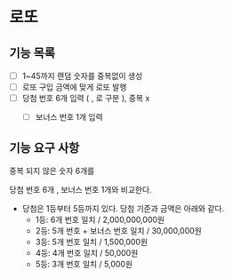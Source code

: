 # 로또 

## 기능 목록

- [ ] 1~45까지 랜덤 숫자를 중복없이 생성
- [ ] 로또 구입 금액에 맞게 로또 발행
- [ ] 당첨 번호 6개 입력 ( , 로 구분 ), 중복 x
  - [ ] 보너스 번호 1개 입력



## 기능 요구 사항

중복 되지 않은 숫자 6개를 

당첨 번호 6개 , 보너스 번호 1개와 비교한다.

- 당첨은 1등부터 5등까지 있다. 당첨 기준과 금액은 아래와 같다.
    - 1등: 6개 번호 일치 / 2,000,000,000원
    - 2등: 5개 번호 + 보너스 번호 일치 / 30,000,000원
    - 3등: 5개 번호 일치 / 1,500,000원
    - 4등: 4개 번호 일치 / 50,000원
    - 5등: 3개 번호 일치 / 5,000원
